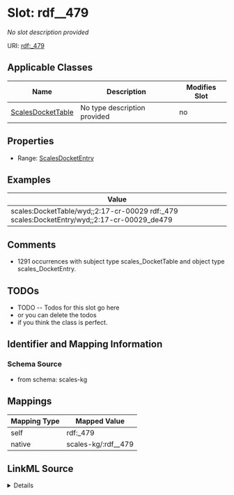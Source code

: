 

# Slot: rdf__479


_No slot description provided_





URI: [rdf:_479](http://www.w3.org/1999/02/22-rdf-syntax-ns#_479)



<!-- no inheritance hierarchy -->





## Applicable Classes

| Name | Description | Modifies Slot |
| --- | --- | --- |
| [ScalesDocketTable](../classes/ScalesDocketTable.md) | No type description provided |  no  |







## Properties

* Range: [ScalesDocketEntry](../classes/ScalesDocketEntry.md)






## Examples

| Value |
| --- |
| scales:DocketTable/wyd;;2:17-cr-00029 rdf:_479 scales:DocketEntry/wyd;;2:17-cr-00029_de479 |

## Comments

* 1291 occurrences with subject type scales_DocketTable and object type scales_DocketEntry.

## TODOs

* TODO -- Todos for this slot go here
* or you can delete the todos
* if you think the class is perfect.

## Identifier and Mapping Information







### Schema Source


* from schema: scales-kg




## Mappings

| Mapping Type | Mapped Value |
| ---  | ---  |
| self | rdf:_479 |
| native | scales-kg/:rdf__479 |




## LinkML Source

<details>
```yaml
name: rdf__479
description: No slot description provided
todos:
- TODO -- Todos for this slot go here
- or you can delete the todos
- if you think the class is perfect.
comments:
- 1291 occurrences with subject type scales_DocketTable and object type scales_DocketEntry.
examples:
- value: scales:DocketTable/wyd;;2:17-cr-00029 rdf:_479 scales:DocketEntry/wyd;;2:17-cr-00029_de479
from_schema: scales-kg
rank: 1000
slot_uri: rdf:_479
alias: rdf__479
domain_of:
- scales_DocketTable
range: scales_DocketEntry

```
</details>